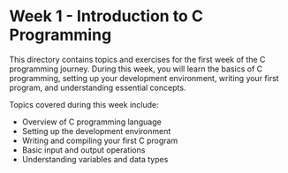 # Week 1 - Introduction to C Programming

This directory contains topics and exercises for the first week of the C programming journey. During this week, you will learn the basics of C programming, setting up your development environment, writing your first program, and understanding essential concepts.

Topics covered during this week include:
- Overview of C programming language
- Setting up the development environment
- Writing and compiling your first C program
- Basic input and output operations
- Understanding variables and data types

